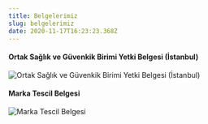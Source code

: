 ```yaml
---
title: Belgelerimiz
slug: belgelerimiz
date: 2020-11-17T16:23:23.368Z
---
```



#### Ortak Sağlık ve Güvenkik Birimi Yetki Belgesi (İstanbul)

![Ortak Sağlık ve Güvenkik Birimi Yetki Belgesi (İstanbul)](/assets/images/uploads/ortak_saglik_ve_guvenlik_birimi_yetki_belgesi.jpg "Ortak Sağlık ve Güvenkik Birimi Yetki Belgesi (İstanbul)")

#### Marka Tescil Belgesi

![Marka Tescil Belgesi](/assets/images/uploads/marka_tescil_belgesi.jpg "Marka Tescil Belgesi")